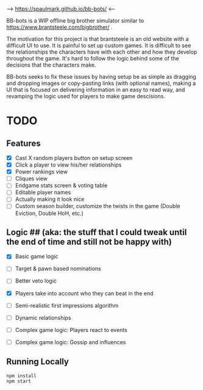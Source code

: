 --> https://spaulmark.github.io/bb-bots/ <--


BB-bots is a WIP offline big brother simulator similar to https://www.brantsteele.com/bigbrother/ . 

The motivation for this project is that brantsteele is an old website with a difficult UI to use. 
It is painful to set up custom games.
It is difficult to see the relationships the characters have with each other and how they develop throughout the game.
It's hard to follow the logic behind some of the decisions that the characters make.

BB-bots seeks to fix these issues by having setup be as simple as dragging and dropping images or copy-pasting links (with optional names), making a UI that is focused on delivering information in an easy to read way, and revamping the logic used for players to make game descisions.

# TODO #

## Features ##
* [x] Cast X random players button on setup screen
* [x] Click a player to view his/her relationships
* [x] Power rankings view
* [ ] Cliques view
* [ ] Endgame stats screen & voting table
* [ ] Editable player names
* [ ] Actually making it look nice
* [ ] Custom season builder, customize the twists in the game (Double Eviction, Double HoH, etc.)

## Logic ## (aka: the stuff that I could tweak until the end of time and still not be happy with)
* [x] Basic game logic
* [ ] Target & pawn based nominations
* [ ] Better veto logic
* [x] Players take into account who they can beat in the end
* [ ] Semi-realistic first impressions algorithm
* [ ] Dynamic relationships
* [ ] Complex game logic: Players react to events
* [ ] Complex game logic: Gossip and influences



## Running Locally ## 
```
npm install
npm start
```
